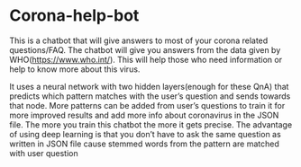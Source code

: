 # Corona-help-bot
This is a chatbot that will give answers to most of your corona related questions/FAQ. The chatbot will give you answers from the data given by WHO(https://www.who.int/). This will help those who need information or help to know more about this virus.

It uses a neural network with two hidden layers(enough for these QnA) that predicts which pattern matches with the user’s question and sends towards that node. More patterns can be added from user’s questions to train it for more improved results and add more info about coronavirus in the JSON file. The more you train this chatbot the more it gets precise. The advantage of using deep learning is that you don’t have to ask the same question as written in JSON file cause stemmed words from the pattern are matched with user question
